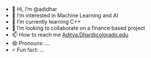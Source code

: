 - 👋 Hi, I’m @adidhar
- 👀 I’m interested in Machine Learning and AI
- 🌱 I’m currently learning C++
- 💞️ I’m looking to collaborate on a finance based project
- 📫 How to reach me Aditya.Dhar@colorado.edu
- 😄 Pronouns: ...
- ⚡ Fun fact: ...

<!---
adidhar/adidhar is a ✨ special ✨ repository because its `README.md` (this file) appears on your GitHub profile.
You can click the Preview link to take a look at your changes.
--->
